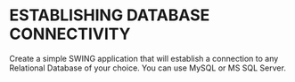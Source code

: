 # ESTABLISHING DATABASE CONNECTIVITY
 Create a simple SWING application that will establish a connection to any Relational Database of your choice. You can use MySQL or MS SQL Server.
